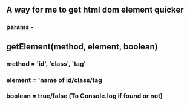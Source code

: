 ## A way for me to get html dom element quicker

### params -
## getElement(method, element, boolean)
### method = 'id', 'class', 'tag' 
### element = 'name of id/class/tag
### boolean = true/false (To Console.log if found or not)

